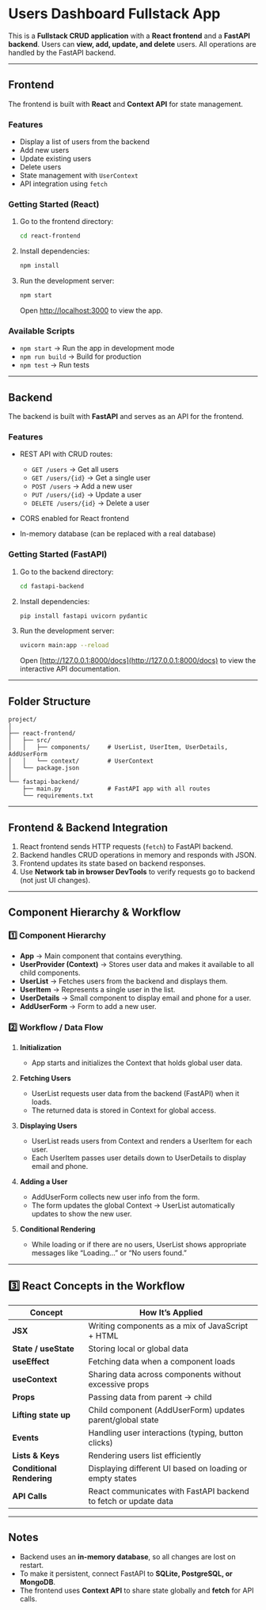 # Users Dashboard Fullstack App

This is a **Fullstack CRUD application** with a **React frontend** and a **FastAPI backend**.
Users can **view, add, update, and delete** users. All operations are handled by the FastAPI backend.

---

## **Frontend**

The frontend is built with **React** and **Context API** for state management.

### **Features**

* Display a list of users from the backend
* Add new users
* Update existing users
* Delete users
* State management with `UserContext`
* API integration using `fetch`

### **Getting Started (React)**

1. Go to the frontend directory:

   ```bash
   cd react-frontend
   ```
2. Install dependencies:

   ```bash
   npm install
   ```
3. Run the development server:

   ```bash
   npm start
   ```

   Open [http://localhost:3000](http://localhost:3000) to view the app.

### **Available Scripts**

* `npm start` → Run the app in development mode
* `npm run build` → Build for production
* `npm test` → Run tests

---

## **Backend**

The backend is built with **FastAPI** and serves as an API for the frontend.

### **Features**

* REST API with CRUD routes:

  * `GET /users` → Get all users
  * `GET /users/{id}` → Get a single user
  * `POST /users` → Add a new user
  * `PUT /users/{id}` → Update a user
  * `DELETE /users/{id}` → Delete a user
* CORS enabled for React frontend
* In-memory database (can be replaced with a real database)

### **Getting Started (FastAPI)**

1. Go to the backend directory:

   ```bash
   cd fastapi-backend
   ```
2. Install dependencies:

   ```bash
   pip install fastapi uvicorn pydantic
   ```
3. Run the development server:

   ```bash
   uvicorn main:app --reload
   ```

   Open [http://127.0.0.1:8000/docs](http://127.0.0.1:8000/docs) to view the interactive API documentation.

---

## **Folder Structure**

```
project/
│
├── react-frontend/
│   ├── src/
│   │   ├── components/     # UserList, UserItem, UserDetails, AddUserForm
│   │   └── context/        # UserContext
│   └── package.json
│
└── fastapi-backend/
    ├── main.py             # FastAPI app with all routes
    └── requirements.txt
```

---

## **Frontend & Backend Integration**

1. React frontend sends HTTP requests (`fetch`) to FastAPI backend.
2. Backend handles CRUD operations in memory and responds with JSON.
3. Frontend updates its state based on backend responses.
4. Use **Network tab in browser DevTools** to verify requests go to backend (not just UI changes).

---

## **Component Hierarchy & Workflow**

### **1️⃣ Component Hierarchy**

* **App** → Main component that contains everything.
* **UserProvider (Context)** → Stores user data and makes it available to all child components.
* **UserList** → Fetches users from the backend and displays them.
* **UserItem** → Represents a single user in the list.
* **UserDetails** → Small component to display email and phone for a user.
* **AddUserForm** → Form to add a new user.

### **2️⃣ Workflow / Data Flow**

1. **Initialization**

   * App starts and initializes the Context that holds global user data.

2. **Fetching Users**

   * UserList requests user data from the backend (FastAPI) when it loads.
   * The returned data is stored in Context for global access.

3. **Displaying Users**

   * UserList reads users from Context and renders a UserItem for each user.
   * Each UserItem passes user details down to UserDetails to display email and phone.

4. **Adding a User**

   * AddUserForm collects new user info from the form.
   * The form updates the global Context → UserList automatically updates to show the new user.

5. **Conditional Rendering**

   * While loading or if there are no users, UserList shows appropriate messages like “Loading…” or “No users found.”

---

## **3️⃣ React Concepts in the Workflow**

| Concept                   | How It’s Applied                                                |
| ------------------------- | --------------------------------------------------------------- |
| **JSX**                   | Writing components as a mix of JavaScript + HTML                |
| **State / useState**      | Storing local or global data                                    |
| **useEffect**             | Fetching data when a component loads                            |
| **useContext**            | Sharing data across components without excessive props          |
| **Props**                 | Passing data from parent → child                                |
| **Lifting state up**      | Child component (AddUserForm) updates parent/global state       |
| **Events**                | Handling user interactions (typing, button clicks)              |
| **Lists & Keys**          | Rendering users list efficiently                                |
| **Conditional Rendering** | Displaying different UI based on loading or empty states        |
| **API Calls**             | React communicates with FastAPI backend to fetch or update data |

---

## **Notes**

* Backend uses an **in-memory database**, so all changes are lost on restart.
* To make it persistent, connect FastAPI to **SQLite, PostgreSQL, or MongoDB**.
* The frontend uses **Context API** to share state globally and **fetch** for API calls.
